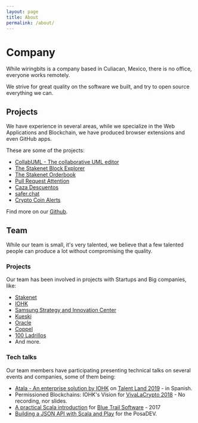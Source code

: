```yaml
---
layout: page
title: About
permalink: /about/
---
```


# Company
While wiringbits is a company based in Culiacan, Mexico, there is no office, everyone works remotely.

We strive for great quality on the software we built, and try to open source everything we can.

## Projects
We have experience in several areas, while we specialize in the Web Applications and Blockchain, we have produced browser extensions and even GitHub apps.

These are some of the projects:
- [CollabUML - The collaborative UML editor](https://collabuml.com)
- [The Stakenet Block Explorer](https://xsnexplorer.io/)
- [The Stakenet Orderbook](https://orderbook.stakenet.io/)
- [Pull Request Attention](https://prattention.com)
- [Caza Descuentos](https://cazadescuentos.net)
- [safer.chat](https://safer.chat/)
- [Crypto Coin Alerts](https://github.com/AlexITC/crypto-coin-alerts)

Find more on our [Github](https://github.com/wiringbits/).



## Team
While our team is small, it's very talented, we believe that a few talented people can produce a lot without compromising the quality.

### Projects
Our team has been involved in projects with Startups and Big companies, like:
- [Stakenet](https://stakenet.io)
- [IOHK](https://iohk.io)
- [Samsung Strategy and Innovation Center](https://www.samsung.com/us/ssic/)
- [Kueski](https://kueski.com)
- [Oracle](https://www.oracle.com/mx)
- [Coppel](https://www.coppel.com)
- [100 Ladrillos](https://100ladrillos.com)
- And more.

### Tech talks
Our team members have participating presenting technical talks on several events and companies, some of them being:
- [Atala - An enterprise solution by IOHK](https://youtu.be/3POXkqhbYeo?t=10820) on [Talent Land 2019](https://www.talent-land.mx/) - in Spanish.
- Permissioned Blockchains: IOHK's Vision for [VivaLaCrypto 2018](https://www.vivalacrypto.mx/) - No recording, nor slides.
- [A practical Scala introduction](https://www.youtube.com/watch?v=tIwr9AhCQYs) for [Blue Trail Software](https://www.bluetrail.software/) - 2017
- [Building a JSON API with Scala and Play](https://gitpitch.com/AlexITC/PosaDEV-2017-JSON-API-Presentation) for the PosaDEV.
